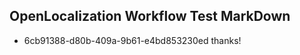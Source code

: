 ## OpenLocalization Workflow Test MarkDown
* 6cb91388-d80b-409a-9b61-e4bd853230ed thanks!

<!--HONumber=Jul16_HO4-->



